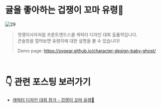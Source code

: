 # 귤을 좋아하는 겁쟁이 꼬마 유령👻
![29](https://user-images.githubusercontent.com/105365737/192977030-905d67b6-177d-46d4-9042-82017ce74861.gif)
> 멋쟁이사자처럼 프론트엔드스쿨 캐릭터 디자인 대회 출품작입니다. <br>
> 콘솔창을 열어보면 유령이에 대한 설명을 볼 수 있습니다!
> 
> Demo page: https://sypear.github.io/character-design-baby-ghost/

<br>

# 👇 관련 포스팅 보러가기
- <a href="https://sypear.tistory.com/24">캐릭터 디자인 대회 참가 - 겁쟁이 꼬마 유령👻</a>
